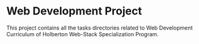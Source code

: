 # Web Development Project

This project contains all the tasks directories related to Web Development Curriculum of Holberton Web-Stack Specialization Program.